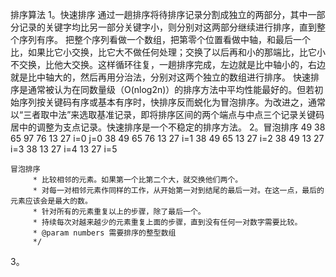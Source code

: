 排序算法
1。快速排序
    通过一趟排序将待排序记录分割成独立的两部分，其中一部分记录的关键字均比另一部分关键字小，则分别对这两部分继续进行排序，直到整个序列有序。
    把整个序列看做一个数组，把第零个位置看做中轴，和最后一个比，如果比它小交换，比它大不做任何处理；交换了以后再和小的那端比，比它小不交换，比他大交换。这样循环往复，一趟排序完成，左边就是比中轴小的，右边就是比中轴大的，然后再用分治法，分别对这两个独立的数组进行排序。
    快速排序是通常被认为在同数量级（O(nlog2n)）的排序方法中平均性能最好的。但若初始序列按关键码有序或基本有序时，快排序反而蜕化为冒泡排序。为改进之，通常以“三者取中法”来选取基准记录，即将排序区间的两个端点与中点三个记录关键码居中的调整为支点记录。快速排序是一个不稳定的排序方法。
2。冒泡排序
    49 38 65 97 76 13 27  i=0 j=0
    38 49 65 76 13 27     i=1
    38 49 65 13 27        i=2
    38 49 13 27           i=3
    38 13 27              i=4
    13 27                 i=5
    
    冒泡排序
         * 比较相邻的元素。如果第一个比第二个大，就交换他们两个。  
         * 对每一对相邻元素作同样的工作，从开始第一对到结尾的最后一对。在这一点，最后的元素应该会是最大的数。  
         * 针对所有的元素重复以上的步骤，除了最后一个。
         * 持续每次对越来越少的元素重复上面的步骤，直到没有任何一对数字需要比较。 
         * @param numbers 需要排序的整型数组
         */
    
3。